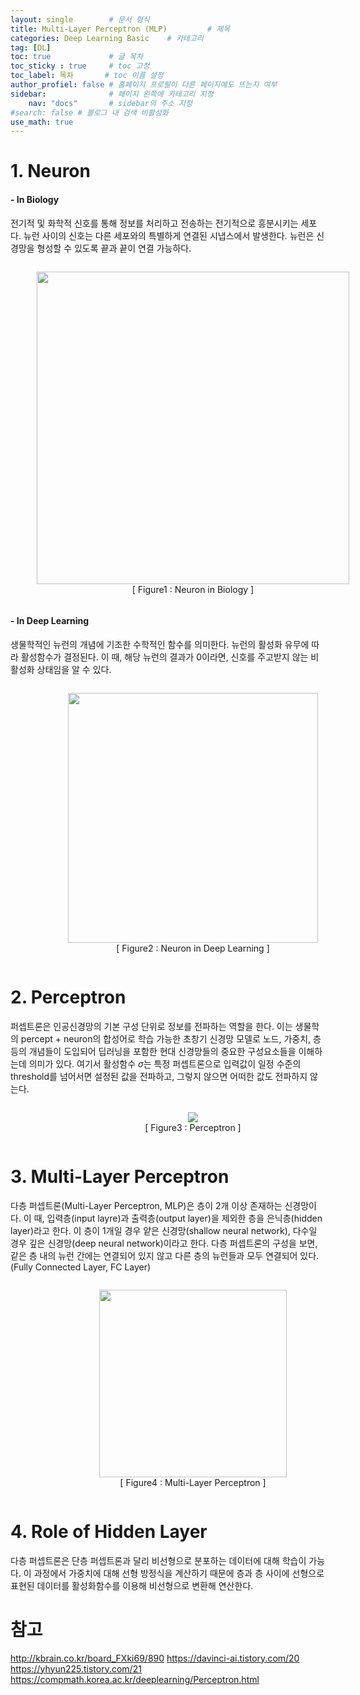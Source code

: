 ```yaml
---
layout: single        # 문서 형식
title: Multi-Layer Perceptron (MLP)         # 제목
categories: Deep Learning Basic    # 카테고리
tag: [DL]
toc: true             # 글 목차
toc_sticky : true     # toc 고정
toc_label: 목차       # toc 이름 설정
author_profiel: false # 홈페이지 프로필이 다른 페이지에도 뜨는지 여부
sidebar:              # 페이지 왼쪽에 카테고리 지정
    nav: "docs"       # sidebar의 주소 지정
#search: false # 블로그 내 검색 비활성화
use_math: true
---
```


# 1. Neuron

#### - In Biology
전기적 및 화학적 신호를 통해 정보를 처리하고 전송하는 전기적으로 흥분시키는 세포다. 뉴런 사이의 신호는 다른 세포와의 특별하게 연결된 시냅스에서 발생한다. 뉴런은 신경망을 형성할 수 있도록 끝과 끝이 연결 가능하다.

<figure style="text-align: center; display: inline-block; width: 100%;">
    <img src = '/images/MLP/생물학뉴런.png' width = 500>  
    <figcaption style="display: block; width: 100%; text-align: center;">[ Figure1 : Neuron in Biology ]</figcaption>
</figure>



#### - In Deep Learning

생물학적인 뉴런의 개념에 기조한 수학적인 함수를 의미한다. 뉴런의 활성화 유무에 따라 활성함수가 결정된다. 이 때, 해당 뉴런의 결과가 0이라면, 신호를 주고받지 않는 비활성화 상태임을 알 수 있다.

<figure style="text-align: center; display: inline-block; width: 100%;">
    <img src = '/images/MLP/딥러닝뉴런.png' width = 400> 
    <figcaption style="display: block; width: 100%; text-align: center;">[ Figure2 : Neuron in Deep Learning ]</figcaption>
</figure>

# 2. Perceptron

퍼셉트론은 인공신경망의 기본 구성 단위로 정보를 전파하는 역할을 한다. 이는 생물학의 percept + neuron의 합성어로 학습 가능한 초창기 신경망 모델로 노드, 가중치, 층 등의 개념들이 도입되어 딥러닝을 포함한 현대 신경망들의 중요한 구성요소들을 이해하는데 의미가 있다. 여기서 활성함수 $\sigma$는 특정 퍼셉트론으로 입력값이 일정 수준의 threshold를 넘어서면 설정된 값을 전파하고, 그렇지 않으면 어떠한 값도 전파하지 않는다. 

<figure style="text-align: center; display: inline-block; width: 100%;">
    <img src = '/images/MLP/퍼셉트론.jpg'>
    <figcaption style="display: block; width: 100%; text-align: center;">[ Figure3 : Perceptron ]</figcaption>
</figure>


# 3. Multi-Layer Perceptron
다층 퍼셉트론(Multi-Layer Perceptron, MLP)은 층이 2개 이상 존재하는 신경망이다. 이 때, 입력층(input layre)과 출력층(output layer)을 제외한 층을 은닉층(hidden layer)라고 한다. 이 층이 1개일 경우 얕은 신경망(shallow neural network), 다수일 경우 깊은 신경망(deep neural network)이라고 한다. 다층 퍼셉트론의 구성을 보면, 같은 층 내의 뉴런 간에는 연결되어 있지 않고 다른 층의 뉴런들과 모두 연결되어 있다. (Fully Connected Layer, FC Layer)

<figure style="text-align: center; display: inline-block; width: 100%;">
    <img src = '/images/MLP/다층퍼셉트론.png' height = 300>
    <figcaption style="display: block; width: 100%; text-align: center;">[ Figure4 : Multi-Layer Perceptron ]</figcaption>
</figure>



# 4. Role of Hidden Layer
다층 퍼셉트론은 단층 퍼셉트론과 달리 비선형으로 분포하는 데이터에 대해 학습이 가능다. 이 과정에서 가중치에 대해 선형 방정식을 계산하기 때문에 층과 층 사이에 선형으로 표현된 데이터를 활성화함수를 이용해 비선형으로 변환해 연산한다. 



# 참고
http://kbrain.co.kr/board_FXki69/890
https://davinci-ai.tistory.com/20
https://yhyun225.tistory.com/21
https://compmath.korea.ac.kr/deeplearning/Perceptron.html